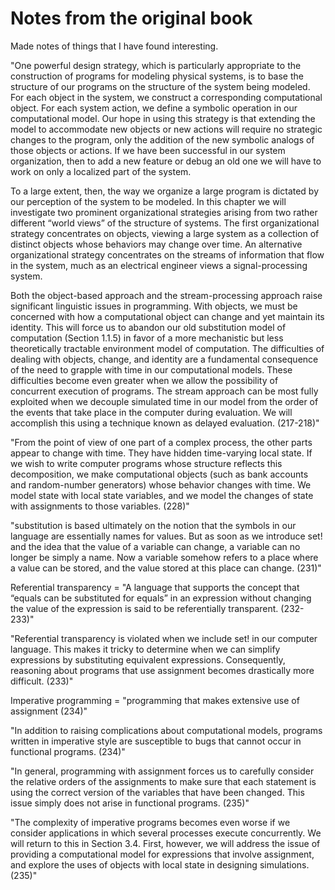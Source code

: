 # Notes from the original book

Made notes of things that I have found interesting.

"One powerful design strategy, which is particularly appropriate to
the construction of programs for modeling physical systems, is to base
the structure of our programs on the structure of the system being modeled.
For each object in the system, we construct a corresponding computational
object. For each system action, we define a symbolic operation
in our computational model. Our hope in using this strategy is that
extending the model to accommodate new objects or new actions will
require no strategic changes to the program, only the addition of the
new symbolic analogs of those objects or actions. If we have been successful
in our system organization, then to add a new feature or debug
an old one we will have to work on only a localized part of the system.

To a large extent, then, the way we organize a large program is dictated
by our perception of the system to be modeled. In this chapter we
will investigate two prominent organizational strategies arising from
two rather different “world views” of the structure of systems. The first
organizational strategy concentrates on objects, viewing a large system
as a collection of distinct objects whose behaviors may change over
time. An alternative organizational strategy concentrates on the streams
of information that flow in the system, much as an electrical engineer
views a signal-processing system.

Both the object-based approach and the stream-processing approach
raise significant linguistic issues in programming. With objects, we must
be concerned with how a computational object can change and yet maintain
its identity. This will force us to abandon our old substitution model
of computation (Section 1.1.5) in favor of a more mechanistic but less
theoretically tractable environment model of computation. The difficulties
of dealing with objects, change, and identity are a fundamental consequence of the need to grapple with time in our computational models.
These difficulties become even greater when we allow the possibility of
concurrent execution of programs. The stream approach can be most
fully exploited when we decouple simulated time in our model from the
order of the events that take place in the computer during evaluation.
We will accomplish this using a technique known as delayed evaluation. (217-218)"

"From the point of view of one part of a complex process, the other
parts appear to change with time. They have hidden time-varying local
state. If we wish to write computer programs whose structure reflects
this decomposition, we make computational objects (such as bank accounts
and random-number generators) whose behavior changes with
time. We model state with local state variables, and we model the changes
of state with assignments to those variables. (228)"

"substitution is based ultimately on the notion
that the symbols in our language are essentially names for values.
But as soon as we introduce set! and the idea that the value of a variable
can change, a variable can no longer be simply a name. Now a
variable somehow refers to a place where a value can be stored, and the
value stored at this place can change. (231)"

Referential transparency = "A language that supports the concept that “equals can be substituted
for equals” in an expression without changing the value of the expression
is said to be referentially transparent. (232-233)"

"Referential transparency is violated when we include set! in our computer language. This makes
it tricky to determine when we can simplify expressions by substituting
equivalent expressions. Consequently, reasoning about programs that
use assignment becomes drastically more difficult. (233)"

Imperative programming = "programming that makes extensive use of assignment (234)"

"In addition to raising complications about computational models, programs
written in imperative style are susceptible to bugs that cannot occur in
functional programs. (234)"

"In general, programming with assignment forces us to carefully consider the relative orders
of the assignments to make sure that each statement is using the correct version of the variables that have been changed. This issue simply does
not arise in functional programs. (235)"

"The complexity of imperative programs becomes even worse if we
consider applications in which several processes execute concurrently.
We will return to this in Section 3.4. First, however, we will address the
issue of providing a computational model for expressions that involve
assignment, and explore the uses of objects with local state in designing
simulations. (235)" 
